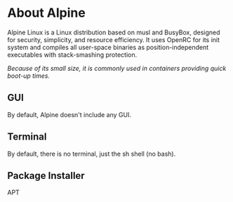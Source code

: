 # About Alpine

Alpine Linux is a Linux distribution based on musl and BusyBox, designed for security, simplicity, and resource efficiency. 
It uses OpenRC for its init system and compiles all user-space binaries as position-independent executables with stack-smashing protection.

*Because of its small size, it is commonly used in containers providing quick boot-up times.*

## GUI

By default, Alpine doesn't include any GUI.

## Terminal

By default, there is no terminal, just the sh shell (no bash).

## Package Installer
APT